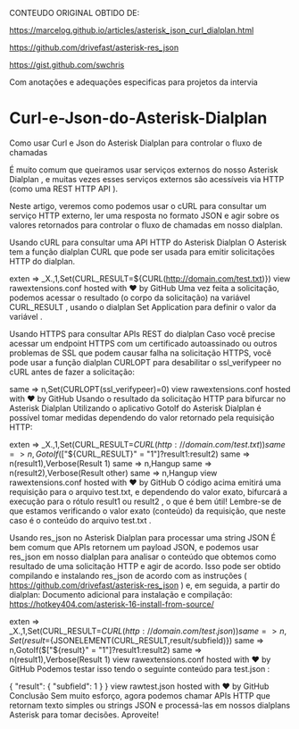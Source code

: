 CONTEUDO ORIGINAL OBTIDO DE:

https://marcelog.github.io/articles/asterisk_json_curl_dialplan.html

https://github.com/drivefast/asterisk-res_json

https://gist.github.com/swchris

Com anotações e adequações especificas para projetos da intervia 

# Curl-e-Json-do-Asterisk-Dialplan
Como usar Curl e Json do Asterisk Dialplan para controlar o fluxo de chamadas

É muito comum que queiramos usar serviços externos do nosso Asterisk Dialplan , e muitas vezes esses serviços externos são acessíveis via HTTP (como uma REST HTTP API ).

Neste artigo, veremos como podemos usar o cURL para consultar um serviço HTTP externo, ler uma resposta no formato JSON e agir sobre os valores retornados para controlar o fluxo de chamadas em nosso dialplan.

Usando cURL para consultar uma API HTTP do Asterisk Dialplan
O Asterisk tem a função dialplan CURL que pode ser usada para emitir solicitações HTTP do dialplan.

exten => _X.,1,Set(CURL_RESULT=${CURL(http://domain.com/test.txt)})
view rawextensions.conf hosted with ❤ by GitHub
Uma vez feita a solicitação, podemos acessar o resultado (o corpo da solicitação) na variável CURL_RESULT , usando o dialplan Set Application para definir o valor da variável .

Usando HTTPS para consultar APIs REST do dialplan
Caso você precise acessar um endpoint HTTPS com um certificado autoassinado ou outros problemas de SSL que podem causar falha na solicitação HTTPS, você pode usar a função dialplan CURLOPT para desabilitar o ssl_verifypeer no cURL antes de fazer a solicitação:

same => n,Set(CURLOPT(ssl_verifypeer)=0)
view rawextensions.conf hosted with ❤ by GitHub
Usando o resultado da solicitação HTTP para bifurcar no Asterisk Dialplan
Utilizando o aplicativo GotoIf do Asterisk Dialplan é possível tomar medidas dependendo do valor retornado pela requisição HTTP:

exten => _X.,1,Set(CURL_RESULT=${CURL(http://domain.com/test.txt)})
same => n,GotoIf($["${CURL_RESULT}" = "1"]?result1:result2)
same => n(result1),Verbose(Result 1)
same => n,Hangup
same => n(result2),Verbose(Result other)
same => n,Hangup
view rawextensions.conf hosted with ❤ by GitHub
O código acima emitirá uma requisição para o arquivo test.txt, e dependendo do valor exato, bifurcará a execução para o rótulo result1 ou result2 , o que é bem útil! Lembre-se de que estamos verificando o valor exato (conteúdo) da requisição, que neste caso é o conteúdo do arquivo test.txt .

Usando res_json no Asterisk Dialplan para processar uma string JSON
É bem comum que APIs retornem um payload JSON, e podemos usar res_json em nosso dialplan para analisar o conteúdo que obtemos como resultado de uma solicitação HTTP e agir de acordo. Isso pode ser obtido compilando e instalando res_json de acordo com as instruções ( https://github.com/drivefast/asterisk-res_json ) e, em seguida, a partir do dialplan:
Documento adicional para instalação e compilação: https://hotkey404.com/asterisk-16-install-from-source/

exten => _X.,1,Set(CURL_RESULT=${CURL(http://domain.com/test.json)})
same => n,Set(result=${JSONELEMENT(CURL_RESULT,result/subfield)})
same => n,GotoIf($["${result}" = "1"]?result1:result2)
same => n(result1),Verbose(Result 1)
view rawextensions.conf hosted with ❤ by GitHub
Podemos testar isso tendo o seguinte conteúdo para test.json :

{
  "result": {
    "subfield": 1
  }
}
view rawtest.json hosted with ❤ by GitHub
Conclusão
Sem muito esforço, agora podemos chamar APIs HTTP que retornam texto simples ou strings JSON e processá-las em nossos dialplans Asterisk para tomar decisões. Aproveite!
